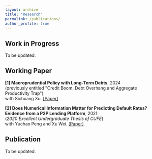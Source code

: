 ```yaml
---
layout: archive
title: "Research"
permalink: /publications/
author_profile: true
---
```


Work in Progress
----------
To be updated.

Working Paper
----------
**[1] Macroprudential Policy with Long-Term Debts**, 2024 <br>
(previously entitled "Credit Boom, Debt Overhang and Aggregate Productivity Trap") <br>
with Sichuang Xu. [[Paper]](../assets/Prudential2024.pdf)

**[2] Does Numerical Information Matter for Predicting Default Rates? Evidence from a P2P Lending Platform**, 2021 <br>
(*2020 Excellent Undergraduate Thesis of CUFE*) <br>
with Yuchao Peng and Xu Wei. [[Paper]](../assets/Numerical2021.pdf)

Publication
----------
To be updated.
